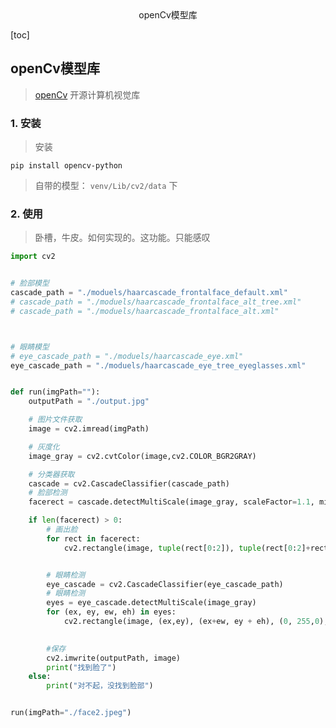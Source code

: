 <center>openCv模型库</center>





[toc]







## openCv模型库

> [openCv](https://github.com/opencv/opencv) 开源计算机视觉库







### 1. 安装

> 安装

```shell
pip install opencv-python
```

> 自带的模型： `venv/Lib/cv2/data` 下







### 2. 使用

> 卧槽，牛皮。如何实现的。这功能。只能感叹

```python
import cv2


# 脸部模型 
cascade_path = "./moduels/haarcascade_frontalface_default.xml"
# cascade_path = "./moduels/haarcascade_frontalface_alt_tree.xml"
# cascade_path = "./moduels/haarcascade_frontalface_alt.xml"



# 眼睛模型
# eye_cascade_path = "./moduels/haarcascade_eye.xml"
eye_cascade_path = "./moduels/haarcascade_eye_tree_eyeglasses.xml"


def run(imgPath=""):
    outputPath = "./output.jpg"

    # 图片文件获取
    image = cv2.imread(imgPath)

    # 灰度化
    image_gray = cv2.cvtColor(image,cv2.COLOR_BGR2GRAY)

    # 分类器获取
    cascade = cv2.CascadeClassifier(cascade_path)
    # 脸部检测
    facerect = cascade.detectMultiScale(image_gray, scaleFactor=1.1, minNeighbors=2, minSize=(30,30))

    if len(facerect) > 0:
        # 画出脸
        for rect in facerect:
            cv2.rectangle(image, tuple(rect[0:2]), tuple(rect[0:2]+rect[2:4]), (0,255, 0), thickness=3)


        # 眼睛检测
        eye_cascade = cv2.CascadeClassifier(eye_cascade_path)
        # 眼睛检测
        eyes = eye_cascade.detectMultiScale(image_gray)
        for (ex, ey, ew, eh) in eyes:
            cv2.rectangle(image, (ex,ey), (ex+ew, ey + eh), (0, 255,0), 2)

        
        #保存
        cv2.imwrite(outputPath, image)
        print("找到脸了")
    else:
        print("对不起，没找到脸部")


run(imgPath="./face2.jpeg")

```

